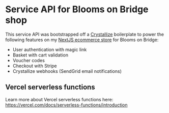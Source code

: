 # Service API for Blooms on Bridge shop

This service API was bootstrapped off a [Crystallize][1] boilerplate to power the following features on my [NextJS ecommerce store][2] for Blooms on Bridge:

- User authentication with magic link
- Basket with cart validation
- Voucher codes
- Checkout with Stripe
- Crystallize webhooks (SendGrid email notifications)



## Vercel serverless functions

Learn more about Vercel serverless functions here:
https://vercel.com/docs/serverless-functions/introduction


[1]: https://crystallize.com/
[2]: https://github.com/mountmike/Blooms-on-Bridge-Crystallize